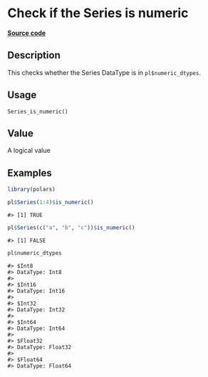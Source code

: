 

# Check if the Series is numeric

[**Source code**](https://github.com/pola-rs/r-polars/tree/main/R/series__series.R#L957)

## Description

This checks whether the Series DataType is in
<code>pl$numeric_dtypes</code>.

## Usage

<pre><code class='language-R'>Series_is_numeric()
</code></pre>

## Value

A logical value

## Examples

``` r
library(polars)

pl$Series(1:4)$is_numeric()
```

    #> [1] TRUE

``` r
pl$Series(c("a", "b", "c"))$is_numeric()
```

    #> [1] FALSE

``` r
pl$numeric_dtypes
```

    #> $Int8
    #> DataType: Int8
    #> 
    #> $Int16
    #> DataType: Int16
    #> 
    #> $Int32
    #> DataType: Int32
    #> 
    #> $Int64
    #> DataType: Int64
    #> 
    #> $Float32
    #> DataType: Float32
    #> 
    #> $Float64
    #> DataType: Float64
